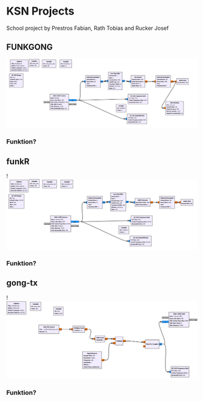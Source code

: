 # KSN Projects
School project by Prestros Fabian, Rath Tobias and Rucker Josef

## FUNKGONG

![FUNKGONG Flow-Graph](images/FUNKGONG.png)

### Funktion?

## funkR

!![funkR Flow-Graph](images/funkR.png)

### Funktion?

## gong-tx

!![gong-tx Flow-Graph](images/gong-tx.png)

### Funktion?
